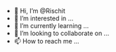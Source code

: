 - 👋 Hi, I’m @Rischit
- 👀 I’m interested in ...
- 🌱 I’m currently learning ...
- 💞️ I’m looking to collaborate on ...
- 📫 How to reach me ...

<!---
Rischit/Rischit is a ✨ special ✨ repository because its `README.md` (this file) appears on your GitHub profile.
You can click the Preview link to take a look at your changes.
--->
